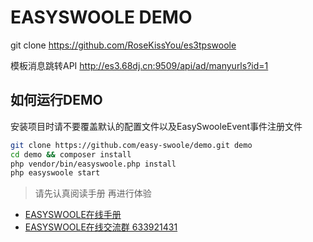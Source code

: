 # EASYSWOOLE DEMO
git clone https://github.com/RoseKissYou/es3tpswoole

模板消息跳转API
http://es3.68dj.cn:9509/api/ad/manyurls?id=1


## 如何运行DEMO

安装项目时请不要覆盖默认的配置文件以及EasySwooleEvent事件注册文件

```bash
git clone https://github.com/easy-swoole/demo.git demo
cd demo && composer install
php vendor/bin/easyswoole.php install
php easyswoole start
```

> 请先认真阅读手册 再进行体验

- [EASYSWOOLE在线手册](https://www.easyswoole.com/Manual/3.x/Cn/_book/Http/intro.html)
- [EASYSWOOLE在线交流群 633921431](https://shang.qq.com/wpa/qunwpa?idkey=35c84e12f7784153501e3c43c9f2454d3235a7f55371458a24f0c32320c99548)